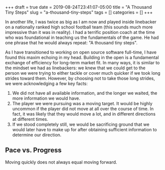 +++ 
draft = true
date = 2019-08-24T23:41:07-05:00
title = "A Thousand Tiny Steps"
slug = "a-thousand-tiny-steps" 
tags = []
categories = []
+++

In another life, I was twice as big as I am now and played inside linebacker on a nationally ranked high school football team (this sounds much more impressive than it was in reality). I had a terrific position coach at the time who was foundational in teaching us the fundamentals of the game. He had one phrase that he would always repeat: "A thousand tiny steps".

As I have transitioned to working on open source software full-time, I have found this maxim echoing in my head. Building in the open is a fundamental exchange of efficiency for long-term market fit. In many ways, it is similar to the mindset we had as linebackers: we knew that we could get to the person we were trying to either tackle or cover much quicker if we took long strides toward them. However, by choosing not to take those long strides, we were acknowledging a few key facts:

1. We did not have all available information, and the longer we waited, the more information we would have.
2. The player we were pursuing was a moving target. It would be highly uncommon if the player did not move at all over the course of time. In fact, it was likely that they would move a lot, and in different directions at different times.
3. If we stood completely still, we would be sacrificing ground that we would later have to make up for after obtaining sufficient information to determine our direction.

## Pace vs. Progress

Moving quickly does not always equal moving forward.
